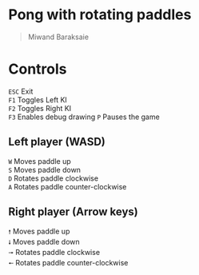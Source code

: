 # Pong with rotating paddles

> Miwand Baraksaie

# Controls
`ESC` Exit  
`F1` Toggles Left KI  
`F2` Toggles Right KI  
`F3` Enables debug drawing
`P` Pauses the game

## Left player (WASD)
`W` Moves paddle up  
`S` Moves paddle down  
`D` Rotates paddle clockwise  
`A` Rotates paddle counter-clockwise  

## Right player (Arrow keys)
`🠕` Moves paddle up  
`🠗` Moves paddle down  
`🠖` Rotates paddle clockwise  
`🠔` Rotates paddle counter-clockwise  
